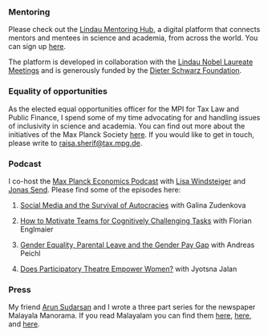 ### Mentoring 

Please check out the [Lindau Mentoring Hub](https://lindau.mentoringhub.org/), a  digital  platform  that  connects  mentors  and  mentees  in  science  and academia, from across the world. You can sign up [here](https://lindau.mentoringhub.org/app/#/registration).

The platform is developed in collaboration with the [Lindau Nobel Laureate Meetings](https://www.lindau-nobel.org/) and is generously funded by the [Dieter Schwarz Foundation](https://www.dieter-schwarz-stiftung.de/homepage.html). 

### Equality of opportunities

As the elected equal opportunities officer for the MPI for Tax Law and Public Finance, I spend some of my time advocating for and handling issues of inclusivity in science and academia. You can find out more about the initiatives of the Max Planck Society [here](https://www.mpg.de/equal_opportunities). If you would like to get in touch, please write to raisa.sherif@tax.mpg.de. 

### Podcast

I co-host the [Max Planck Economics Podcast](http://www.tax.mpg.de/en/news/podcasts.html) with [Lisa Windsteiger](https://sites.google.com/view/lisawindsteiger) and [Jonas Send](https://www.tax.mpg.de/en/public_economics/public_economics_people/jonas_send.html). Please find some of the episodes here:

1.	[Social Media and the Survival of Autocracies]( http://www.tax.mpg.de/en/news/news_details.html?tx_ttnews%5Btt_news%5D=619&cHash=08a3269d56865832ce904b296922ded4) with Galina Zudenkova

2.	[How to Motivate Teams for Cognitively Challenging Tasks]( http://www.tax.mpg.de/en/news/news_details.html?tx_ttnews%5Btt_news%5D=605&cHash=402e79ed55b9489355edb4fd93a75e52) with Florian Englmaier

3.	[Gender Equality, Parental Leave and the Gender Pay Gap](http://www.tax.mpg.de/en/news/news_details.html?tx_ttnews%5Btt_news%5D=591&cHash=939e0ff5b699ceea43f4e4950fb7b043) with Andreas Peichl 

4.	[Does Participatory Theatre Empower Women?]( http://www.tax.mpg.de/en/news/news_details.html?tx_ttnews%5Btt_news%5D=596&cHash=59d0172ed02cddf6a3b7b8846ab4fbe4) with Jyotsna Jalan


### Press 

My friend [Arun Sudarsan](https://arunsudarsan.in/) and I wrote a three part series for the newspaper Malayala Manorama. If you read Malayalam you can find them [here](https://www.manoramaonline.com/global-malayali/us/2020/10/28/fake-news-and-its-effects-in-election.html), [here](https://www.manoramaonline.com/global-malayali/us/2020/10/18/protest-and-us-election.html), and [here](https://www.manoramaonline.com/global-malayali/us/2020/10/13/us-election-october-surprise.html).
